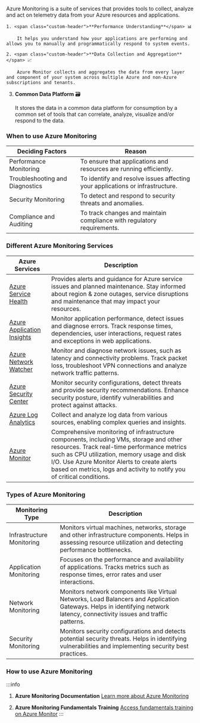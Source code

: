 Azure Monitoring is a suite of services that provides tools to collect, analyze
and act on telemetry data from your Azure resources and applications.

    1. <span class="custom-header">**Performance Understanding**</span> 📊

        It helps you understand how your applications are performing and allows you to manually and programmatically respond to system events.

    2. <span class="custom-header">**Data Collection and Aggregation**</span> 📈

        Azure Monitor collects and aggregates the data from every layer and component of your system across multiple Azure and non-Azure subscriptions and tenants.

3.  <span class="custom-header">**Common Data Platform**</span> 🗃️

    It stores the data in a common data platform for consumption by a common set
    of tools that can correlate, analyze, visualize and/or respond to the data.

### When to use Azure Monitoring

| Deciding Factors                | Reason                                                                        |
| ------------------------------- | ----------------------------------------------------------------------------- |
| Performance Monitoring          | To ensure that applications and resources are running efficiently.            |
| Troubleshooting and Diagnostics | To identify and resolve issues affecting your applications or infrastructure. |
| Security Monitoring             | To detect and respond to security threats and anomalies.                      |
| Compliance and Auditing         | To track changes and maintain compliance with regulatory requirements.        |

### Different Azure Monitoring Services

| Azure Services                                                                                                                    | Description                                                                                                                                                                                                                                                                                                    |
| --------------------------------------------------------------------------------------------------------------------------------- | -------------------------------------------------------------------------------------------------------------------------------------------------------------------------------------------------------------------------------------------------------------------------------------------------------------- |
| [Azure Service Health](https://azure.microsoft.com/en-us/get-started/azure-portal/service-health)                                 | Provides alerts and guidance for Azure service issues and planned maintenance. Stay informed about region & zone outages, service disruptions and maintenance that may impact your resources.                                                                                                                  |
| [Azure Application Insights](https://learn.microsoft.com/en-us/azure/azure-monitor/app/app-insights-overview)                     | Monitor application performance, detect issues and diagnose errors. Track response times, dependencies, user interactions, request rates and exceptions in web applications.                                                                                                                                   |
| [Azure Network Watcher](https://learn.microsoft.com/en-us/azure/network-watcher/network-watcher-overview)                         | Monitor and diagnose network issues, such as latency and connectivity problems. Track packet loss, troubleshoot VPN connections and analyze network traffic patterns.                                                                                                                                          |
| [Azure Security Center](https://azuremarketplace.microsoft.com/en-us/marketplace/apps/microsoft.azuresecuritycenter?tab=overview) | Monitor security configurations, detect threats and provide security recommendations. Enhance security posture, identify vulnerabilities and protect against attacks.                                                                                                                                          |
| [Azure Log Analytics](https://learn.microsoft.com/en-us/azure/azure-monitor/logs/log-analytics-tutorial)                          | Collect and analyze log data from various sources, enabling complex queries and insights.                                                                                                                                                                                                                      |
| [Azure Monitor](https://learn.microsoft.com/en-us/azure/azure-monitor/overview)                                                   | Comprehensive monitoring of infrastructure components, including VMs, storage and other resources. Track real-time performance metrics such as CPU utilization, memory usage and disk I/O. Use Azure Monitor Alerts to create alerts based on metrics, logs and activity to notify you of critical conditions. |

### Types of Azure Monitoring

| Monitoring Type           | Description                                                                                                                                                                 |
| ------------------------- | --------------------------------------------------------------------------------------------------------------------------------------------------------------------------- |
| Infrastructure Monitoring | Monitors virtual machines, networks, storage and other infrastructure components. Helps in assessing resource utilization and detecting performance bottlenecks.            |
| Application Monitoring    | Focuses on the performance and availability of applications. Tracks metrics such as response times, error rates and user interactions.                                      |
| Network Monitoring        | Monitors network components like Virtual Networks, Load Balancers and Application Gateways. Helps in identifying network latency, connectivity issues and traffic patterns. |
| Security Monitoring       | Monitors security configurations and detects potential security threats. Helps in identifying vulnerabilities and implementing security best practices.                     |

### How to use Azure Monitoring

:::info

1. **Azure Monitoring Documentation**
   [Learn more about Azure Monitoring](https://learn.microsoft.com/en-us/azure/azure-monitor/)

2. **Azure Monitoring Fundamentals Training**
   [Access fundamentals training on Azure Monitor](https://learn.microsoft.com/en-us/training/paths/monitor-usage-performance-availability-resources-azure-monitor/)
   :::
